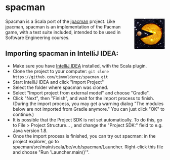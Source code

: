 # spacman
<img align=right src="https://raw.githubusercontent.com/timmolderez/spacman/2d082e9e18531adf68ac424ae7d7e596e186cd14/src/main/resources/sprite/pacman_in_space.jpg"  ></img>
Spacman is a Scala port of the [jpacman](https://github.com/SERG-Delft/jpacman-framework) project. 
Like jpacman, spacman is an implementation of the Pacman game, with a test suite included, intended to be used in Software Engineering courses.

## Importing spacman in IntelliJ IDEA:

- Make sure you have [IntelliJ IDEA](https://www.jetbrains.com/idea/) installed, with the Scala plugin.
- Clone the project to your computer: ```git clone https://github.com/timmolderez/spacman.git```
- Start IntelliJ IDEA and click "Import Project"
- Select the folder where spacman was cloned.
- Select "Import project from external model" and choose "Gradle".
- Click "Next", then "Finish", and wait for the import process to finish. (During the import process, you may get a warning dialog "The modules below are not imported from Gradle anymore." You can just click "OK" to continue.)
- It is possible that the Project SDK is not set automatically. To do this, go to File > Project Structure... , and change the "Project SDK:" field to e.g. Java version 1.8.
- Once the import process is finished, you can try out spacman: in the project explorer, go to spacman/src/main/scala/be/vub/spacman/Launcher. Right-click this file and choose "Run 'Launcher.main()'".
